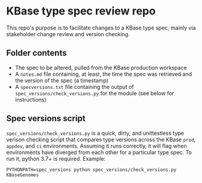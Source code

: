 # KBase type spec review repo

This repo's purpose is to facilitate changes to a KBase type spec, mainly via stakeholder
change review and version checking.

## Folder contents

* The spec to be altered, pulled from the KBase production workspace
* A `notes.md` file containing, at least, the time the spec was retrieved and the version of
  the spec (a timestamp)
* A `specversions.txt` file containing the output of `spec_versions/check_versions.py` for the
  module (see below for instructions)

## Spec versions script

`spec_versions/check_versions.py` is a quick, dirty, and unittestless type verison checking
script that compares type versions across the KBase `prod`, `appdev`, and `ci` environments.
Assuming it runs correctly, it will flag when environments have diverged from each other for
a particular type spec. To run it, python 3.7+ is required. Example:

```
PYTHONPATH=spec_versions python spec_versions/check_versions.py KBaseGenomes
```

